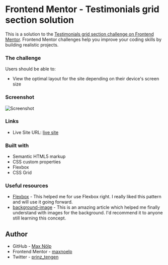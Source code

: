 # Frontend Mentor - Testimonials grid section solution

This is a solution to the [Testimonials grid section challenge on Frontend Mentor](https://www.frontendmentor.io/challenges/testimonials-grid-section-Nnw6J7Un7). Frontend Mentor challenges help you improve your coding skills by building realistic projects.

### The challenge

Users should be able to:

- View the optimal layout for the site depending on their device's screen size

### Screenshot

![Screenshot](./screenshot.jpg)

### Links

- Live Site URL: [live site](https://your-live-site-url.com)

### Built with

- Semantic HTML5 markup
- CSS custom properties
- Flexbox
- CSS Grid

### Useful resources

- [Flexbox](https://www.mediaevent.de/css/display-flex.html) - This helped me for use Flexbox right. I really liked this pattern and will use it going forward.
- [background-image](https://www.mediaevent.de/css/background-size.html) - This is an amazing article which helped me finally understand with images for the background. I'd recommend it to anyone still learning this concept.

## Author

- GitHub - [Max Nölp](https://github.com/maxnoelp)
- Frontend Mentor - [maxnoelp](https://www.frontendmentor.io/profile/maxnoelp)
- Twitter - [prinz_tengen](https://x.com/prinz_tengen)
